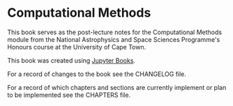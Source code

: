 # Computational Methods

This book serves as the post-lecture notes for the Computational Methods module from the National Astrophysics and Space Sciences Programme's Honours course at the University of Cape Town.

This book was created using [Jupyter Books](https://jupyterbook.org).

For a record of changes to the book see the CHANGELOG file.

For a record of which chapters and sections are currently implement or plan to be implemented see the CHAPTERS file.
